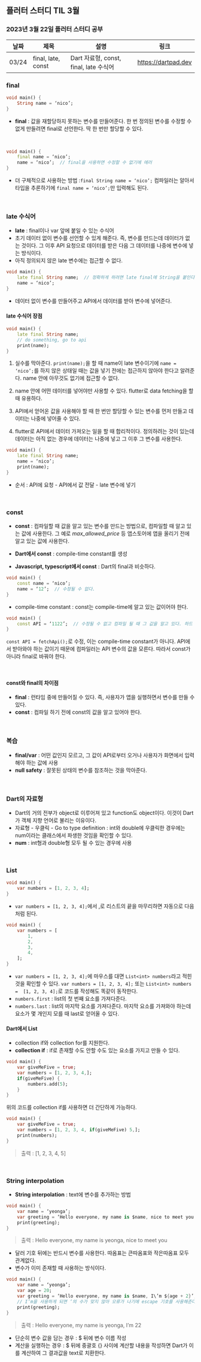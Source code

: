 ## 플러터 스터디 TIL 3월 

###  2023년 3월 22일 플러터 스터디 공부 
| 날짜       | 제목               | 설명                                | 링크                                                                             |
| ---------- | ------------------ | ----------------------------------- | -------------------------------------------------------------------------------- |
| 03/24 | final, late, const  | Dart 자료형, const, final, late 수식어  | https://dartpad.dev |


### final
```dart
void main() {
    String name = ‘nico’;
}
```
* **final** : 값을 재할당하지 못하는 변수를 만들어준다. 한 번 정의된 변수를 수정할 수 없게 만들려면 final로 선언한다. 딱 한 번만 할당할 수 있다.

<br>

```dart
void main() {
    final name = ‘nico’;
    name = ‘nico’;  // final을 사용하면 수정할 수 없기에 에러
}
```

* 더 구체적으로 사용하는 방법 :`final String name = ‘nico’;`
 컴파일러는 알아서 타입을 추론하기에  `final name = ‘nico’;`만 입력해도 된다. 

<br>

### late 수식어
* **late** : final이나 var 앞에 붙일 수 있는 수식어
* 초기 데이터 없이 변수를 선언할 수 있게 해준다. 즉, 변수를 만드는데 데이터가 없는 것이다. 그 이후 API 요청으로 데이터를 받은 다음 그 데이터를 나중에 변수에 넣는 방식이다. 
* 아직 정의되지 않은 late 변수에는 접근할 수 없다.

```dart
void main() {
    late final String name;  // 정확하게 하려면 late final에 String을 붙인다.
    name = ‘nico’;
}
```
* 데이터 없이 변수를 만들어주고 API에서 데이터를 받아 변수에 넣어준다.

#### late 수식어 장점
```dart
void main() {
    late final String name;
    // do something, go to api
    print(name);
}
```
1. 실수를 막아준다. `print(name);`을 할 때 name이 late 변수이기에 `name = ‘nico’;`를 하지 않은 상태일 때는 값을 넣기 전에는 접근하지 않아야 한다고 알려준다. name 안에 아무것도 없기에 접근할 수 없다. 

2. name 안에 어떤 데이터를 넣어야만 사용할 수 있다. flutter로 data fetching을 할 때 유용하다.

3. API에서 얻어온 값을 사용해야 할 때 한 번만 할당할 수 있는 변수를 먼저 만들고 데이터는 나중에 넣어줄 수 있다. 

4. flutter로 API에서 데이터 가져오는 일을 할 때 합리적이다. 정의하려는 것이 있는데 데이터는 아직 없는 경우에 데이터는 나중에 넣고 그 이후 그 변수를 사용한다.
```dart
void main() {
    late final String name;
    name = ‘nico’;
    print(name);
}
```
* 순서 : API에 요청 - API에서 값 전달 - late 변수에 넣기

<br>

### const
* **const** : 컴파일할 때 값을 알고 있는 변수를 만드는 방법으로, 컴파일할 때 알고 있는 값에 사용한다. 그 예로 *max_allowed_price* 등 앱스토어에 앱을 올리기 전에 알고 있는 값에 사용한다.

* **Dart에서 const** : compile-time constant를 생성

* **Javascript, typescript에서 const** : Dart의 final과 비슷하다.

```dart
void main() {
    const name = ‘nico’;
    name = ‘12’;  // 수정될 수 없다. 
}
```
* compile-time constant : const는  compile-time에 알고 있는 값이어야 한다.

```dart
void main() {
    const API = ‘1122’;  // 수정될 수 없고 컴파일 될 때 그 값을 알고 있다. 하드 코딩된 것으로 코드 안에 있는 것이고 복사 붙여넣기가 된 것이다. 
}
```
`const API = fetchApi();`로 수정, 이는 compile-time constant가 아니다. API에서 받아와야 하는 값이기 때문에 컴파일러는 API 변수의 값을 모른다. 따라서 const가 아니라 final로 바꿔야 한다. 

<br>

#### const와 final의 차이점
* **final** : 런타임 중에 만들어질 수 있다. 즉, 사용자가 앱을 실행하면서 변수를 만들 수 있다. 
* **const** : 컴파일 하기 전에 const의 값을 알고 있어야 한다. 

<br>

### 복습
* **final/var** : 어떤 값인지 모르고, 그 값이 API로부터 오거나 사용자가 화면에서 입력해야 하는 값에 사용
* **null safety** : 잘못된 상태의 변수를 참조하는 것을 막아준다.

<br>

### Dart의 자료형
* Dart의 거의 전부가 object로 이루어져 있고 function도 object이다. 이것이 Dart가 객체 지향 언어로 불리는 이유이다.
* 자료형 - 우클릭 - Go to type definition : int와 double에 우클릭한 경우에는 num이라는 클래스에서 파생한 것임을 확인할 수 있다.
* **num** : int형과 double형 모두 될 수 있는 경우에 사용

<br>

### List
```dart
void main() {
    var numbers = [1, 2, 3, 4];
}
```
* `var numbers = [1, 2, 3, 4];`에서 ,로 리스트의 끝을 마무리하면 자동으로 다음처럼 된다.
```dart
void main() {
    var numbers = [
        1,
        2,
        3,
        4,
    ];
}
```
* `var numbers = [1, 2, 3, 4];`에 마우스를 대면 `List<int> numbers`라고 적힌 것을 확인할 수 있다. `var numbers = [1, 2, 3, 4];` 또는 `List<int> numbers =  [1, 2, 3, 4];`로 코드를 작성해도 똑같이 동작한다.
* `numbers.first` : list의 첫 번째 요소를 가져다준다.
* `numbers.last` : list의 마지막 요소를 가져다준다. 마지막 요소를 가져와야 하는데 요소가 몇 개인지 모를 때 last로 얻어올 수 있다.

#### Dart에서 List
* collection if와 collection for를 지원한다. 
* **collection if** : if로 존재할 수도 안할 수도 있는 요소를 가지고 만들 수 있다.
```dart
void main() {
    var giveMeFive = true;
    var numbers = [1, 2, 3, 4,];
    if(giveMeFive) {
        numbers.add(5);
    }
}
```
위의 코드를 collection if를 사용하면 더 간단하게 가능하다.
```dart
void main() {
    var giveMeFive = true;
    var numbers = [1, 2, 3, 4, if(giveMeFive) 5,];
    print(numbers);
}
```
> 출력 : [1, 2, 3, 4, 5] 

<br>

### String interpolation
* **String interpolation** : text에 변수를 추가하는 방법
```dart
void main() {
    var name = ‘yeonga’;
    var greeting = ‘Hello everyone, my name is $name, nice to meet you’;
    print(greeting);
}
```
> 출력 : Hello everyone, my name is yeonga, nice to meet you 

* 달러 기호 뒤에는 반드시 변수를 사용한다. 따옴표는 큰따옴표와 작은따옴표 모두 관계없다.
* 변수가 이미 존재할 때 사용하는 방식이다.
```dart
void main() {
    var name = ‘yeonga’;
    var age = 20;
    var greeting = ‘Hello everyone, my name is $name, I\’m ${age + 2}’;
    // I’m을 사용하게 되면 ‘의 수가 맞지 않아 오류가 나기에 escape 기호를 사용해준다.
    print(greeting);
}
```
> 출력 : Hello everyone, my name is yeonga, I’m 22 

* 단순히 변수 값을 담는 경우 : $ 뒤에 변수 이름 작성
* 계산을 실행하는 경우 : $ 뒤에 중괄호 {} 사이에 계산할 내용을 작성하면 Dart가 이를 계산하여 그 결과값을 text로 치환한다.
